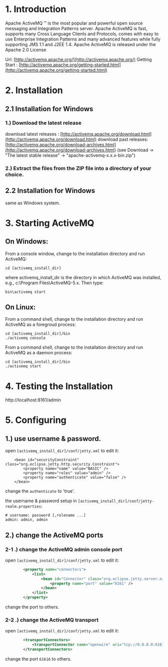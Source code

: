# 1. Introduction

Apache ActiveMQ ™ is the most popular and powerful open source messaging and Integration Patterns server.
Apache ActiveMQ is fast, supports many Cross Language Clients and Protocols, comes with easy to use Enterprise Integration Patterns and many advanced features while fully supporting JMS 1.1 and J2EE 1.4. Apache ActiveMQ is released under the Apache 2.0 License

Url: [http://activemq.apache.org/](http://activemq.apache.org/)
Getting Start : [http://activemq.apache.org/getting-started.html](http://activemq.apache.org/getting-started.html)

# 2. Installation

## 2.1 Installation for Windows

### 1.) Download the latest release
download latest releases : [http://activemq.apache.org/download.html](http://activemq.apache.org/download.html)
download past releases: [http://activemq.apache.org/download-archives.html](http://activemq.apache.org/download-archives.html)
(see Download -> "The latest stable release" -> "apache-activemq-x.x.x-bin.zip")

### 2.) Extract the files from the ZIP file into a directory of your choice.

## 2.2 Installation for Windows

same as Windows system.

# 3. Starting ActiveMQ

## On Windows:

From a console window, change to the installation directory and run ActiveMQ:

```
cd [activemq_install_dir]
```

where activemq_install_dir is the directory in which ActiveMQ was installed, e.g., c:\Program Files\ActiveMQ-5.x.
Then type:

```
bin\activemq start
```

## On Linux:

From a command shell, change to the installation directory and run ActiveMQ as a foregroud process:

```
cd [activemq_install_dir]/bin
./activemq console
```

From a command shell, change to the installation directory and run ActiveMQ as a daemon process:

```
cd [activemq_install_dir]/bin
./activemq start
```


# 4. Testing the Installation

http://localhost:8161/admin


# 5. Configuring

## 1.) use username & password.

open `[activemq_install_dir]/conf/jetty.xml` to edit it:

```
    <bean id="securityConstraint" class="org.eclipse.jetty.http.security.Constraint">
        <property name="name" value="BASIC" />
        <property name="roles" value="admin" />
        <property name="authenticate" value="false" />
    </bean>
```
change the `authenticate` to 'true'.

the username & password setup in `[activemq_install_dir]/conf/jetty-realm.properties`:

```
# username: password [,rolename ...]
admin: admin, admin
```


## 2.) change the ActiveMQ ports


### 2-1 .) change the ActiveMQ admin console port

open `[activemq_install_dir]/conf/jetty.xml` to edit it:
```xml
        <property name="connectors">
            <list>
                <bean id="Connector" class="org.eclipse.jetty.server.nio.SelectChannelConnector">
                    <property name="port" value="8161" />
                </bean>
            </list>
        </property>
```
change the port to others.




### 2-2 .) change the ActiveMQ transport

open `[activemq_install_dir]/conf/jetty.xml` to edit it:
```xml
        <transportConnectors>
            <transportConnector name="openwire" uri="tcp://0.0.0.0:61616"/>
        </transportConnectors>
```
change the port `61616` to others.



